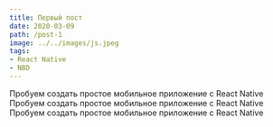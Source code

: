 ```yaml
---
title: Первый пост
date: 2020-03-09
path: /post-1
image: ../../images/js.jpeg
tags: 
- React Native
- NBD
---
```

Пробуем создать простое мобильное приложение с React Native
Пробуем создать простое мобильное приложение с React Native
Пробуем создать простое мобильное приложение с React Native